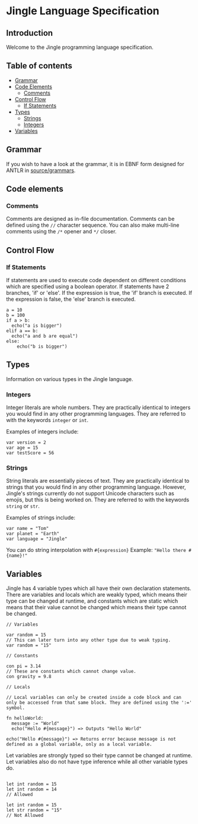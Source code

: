 # Jingle Language Specification
## Introduction
Welcome to the Jingle programming language specification.

## Table of contents
- [Grammar](https://github.com/jingle-lang/jingle/blob/master/docs/LANGUAGE_SPEC.md#grammar)
- [Code Elements](https://github.com/jingle-lang/jingle/blob/master/docs/LANGUAGE_SPEC.md#code-elements)
  - [Comments](https://github.com/jingle-lang/jingle/blob/master/docs/LANGUAGE_SPEC.md#comments)
- [Control Flow](https://github.com/jingle-lang/jingle/blob/master/docs/LANGUAGE_SPEC.md#control-flow)
  - [If Statements](https://github.com/jingle-lang/jingle/blob/master/docs/LANGUAGE_SPEC.md#if-statements)
- [Types](https://github.com/jingle-lang/jingle/blob/master/docs/LANGUAGE_SPEC.md#types)
  - [Strings](https://github.com/jingle-lang/jingle/blob/master/docs/LANGUAGE_SPEC.md#strings)
  - [Integers](https://github.com/jingle-lang/jingle/blob/master/docs/LANGUAGE_SPEC.md#integers)
- [Variables](https://github.com/jingle-lang/jingle/blob/master/docs/LANGUAGE_SPEC.md#variables)

## Grammar
If you wish to have a look at the grammar, it is in EBNF form designed for ANTLR in [source/grammars](https://github.com/jingle-lang/jingle/tree/master/source/grammars).

## Code elements
### Comments
Comments are designed as in-file documentation. Comments can be defined using the `//` character sequence. You can also make multi-line comments using the `/*` opener and `*/` closer.

## Control Flow
### If Statements
If statements are used to execute code dependent on different conditions which are specified using a boolean operator. If statements have 2 branches, 'if' or 'else'. If the expression is true, the 'if' branch is executed. If the expression is false, the 'else' branch is executed.

```
a = 10
b = 100
if a > b:
  echo("a is bigger")
elif a == b:
  echo("a and b are equal")
else:
    echo("b is bigger")
```

## Types
Information on various types in the Jingle language.
### Integers
Integer literals are whole numbers. They are practically identical to integers you would find in any other programming languages. They are referred to with the keywords `integer` or `int`.

Examples of integers include:
```
var version = 2
var age = 15
var testScore = 56
```
### Strings
String literals are essentially pieces of text. They are practically identical to strings that you would find in any other programming language. However, Jingle's strings currently do not support Unicode characters such as emojis, but this is being worked on. They are referred to with the keywords `string` or `str`.

Examples of strings include:
```
var name = "Tom"
var planet = "Earth"
var language = "Jingle"
```

You can do string interpolation with `#{expression}` Example: `"Hello there #{name}!" `

## Variables
Jingle has 4 variable types which all have their own declaration statements. There are variables and locals which are weakly typed, which means their type can be changed at runtime, and constants which are static which means that their value cannot be changed which means their type cannot be changed.

```
// Variables

var random = 15
// This can later turn into any other type due to weak typing.
var random = "15"

// Constants

con pi = 3.14
// These are constants which cannot change value.
con gravity = 9.8

// Locals

// Local variables can only be created inside a code block and can only be accessed from that same block. They are defined using the ':=' symbol.

fn helloWorld:
  message := "World"
  echo("Hello #{message}") => Outputs "Hello World"
  
echo("Hello #{message}") => Returns error because message is not defined as a global variable, only as a local variable.

```
Let variables are strongly typed so their type cannot be changed at runtime. Let variables also do not have type inference while all other variable types do.
```

let int random = 15
let int random = 14
// Allowed

let int random = 15
let str random = "15"
// Not Allowed
```
